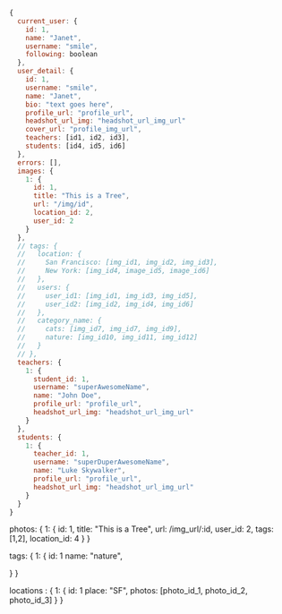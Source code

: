 ```javascript
{
  current_user: {
    id: 1,
    name: "Janet",
    username: "smile",
    following: boolean
  },
  user_detail: {
    id: 1,
    username: "smile",
    name: "Janet",
    bio: "text goes here",
    profile_url: "profile_url",
    headshot_url_img: "headshot_url_img_url"
    cover_url: "profile_img_url",
    teachers: [id1, id2, id3],
    students: [id4, id5, id6]
  },
  errors: [],
  images: {
    1: {
      id: 1,
      title: "This is a Tree",
      url: "/img/id",
      location_id: 2,
      user_id: 2
    }
  },
  // tags: {
  //   location: {
  //     San Francisco: [img_id1, img_id2, img_id3],
  //     New York: [img_id4, image_id5, image_id6]
  //   },
  //   users: {
  //     user_id1: [img_id1, img_id3, img_id5],
  //     user_id2: [img_id2, img_id4, img_id6]
  //   },
  //   category_name: {
  //     cats: [img_id7, img_id7, img_id9],
  //     nature: [img_id10, img_id11, img_id12]
  //   }
  // },
  teachers: {
    1: {
      student_id: 1,
      username: "superAwesomeName",
      name: "John Doe",
      profile_url: "profile_url",
      headshot_url_img: "headshot_url_img_url"
    }
  },
  students: {
    1: {
      teacher_id: 1,
      username: "superDuperAwesomeName",
      name: "Luke Skywalker",
      profile_url: "profile_url",
      headshot_url_img: "headshot_url_img_url"
    }
  }
}
```

photos: {
  1: {
    id: 1,
    title: "This is a Tree",
    url: /img_url/:id,
    user_id: 2,
    tags: [1,2],
    location_id: 4
  }
}

tags: {
  1: {
    id: 1
    name: "nature",

  }
}

locations : {
  1: {
    id: 1
    place: "SF",
    photos: [photo_id_1, photo_id_2, photo_id_3]
  }
}
